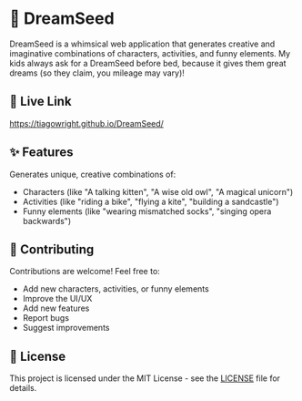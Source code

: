 # 🌟 DreamSeed

DreamSeed is a whimsical web application that generates creative and imaginative combinations of characters, activities, and funny elements. My kids always ask for a DreamSeed before bed, because it gives them great dreams (so they claim, you mileage may vary)!

## 🚀 Live Link

https://tiagowright.github.io/DreamSeed/

## ✨ Features

Generates unique, creative combinations of:
- Characters (like "A talking kitten", "A wise old owl", "A magical unicorn")
- Activities (like "riding a bike", "flying a kite", "building a sandcastle")
- Funny elements (like "wearing mismatched socks", "singing opera backwards")

## 🤝 Contributing

Contributions are welcome! Feel free to:
- Add new characters, activities, or funny elements
- Improve the UI/UX
- Add new features
- Report bugs
- Suggest improvements

## 📝 License

This project is licensed under the MIT License - see the [LICENSE](LICENSE) file for details.
